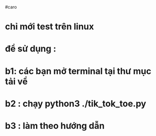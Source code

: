 #caro
# chỉ mới test trên linux 
# để sử dụng :
# b1: các bạn mở terminal tại thư mục tải về 
# b2 : chạy python3 ./tik_tok_toe.py 
# b3 : làm theo hướng dẫn 
